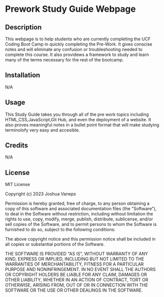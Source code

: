 # Prework Study Guide Webpage

## Description

This webpage is to help students who are currently completing the UCF Coding Boot Camp in quickly completing the Pre-Work. It gives  conscise notes and will eliminate any confusion or troubleshooting needed to complete this course. It also providews a framework to study and learn many of the terms necessary for the rest of the bootcamp.

## Installation

N/A

## Usage

This Study Guide takes you through all of the pre work topics including HTML,CSS,JavaScript,Git Hub, and even the deployment of a website.  It also proves meaningful notes in a bullet point format that will make studying terminolofy very easy and accesible.

## Credits

N/A

## License

MIT License

Copyright (c) 2023 Joshua Vaneps

Permission is hereby granted, free of charge, to any person obtaining a copy
of this software and associated documentation files (the "Software"), to deal
in the Software without restriction, including without limitation the rights
to use, copy, modify, merge, publish, distribute, sublicense, and/or sell
copies of the Software, and to permit persons to whom the Software is
furnished to do so, subject to the following conditions:

The above copyright notice and this permission notice shall be included in all
copies or substantial portions of the Software.

THE SOFTWARE IS PROVIDED "AS IS", WITHOUT WARRANTY OF ANY KIND, EXPRESS OR
IMPLIED, INCLUDING BUT NOT LIMITED TO THE WARRANTIES OF MERCHANTABILITY,
FITNESS FOR A PARTICULAR PURPOSE AND NONINFRINGEMENT. IN NO EVENT SHALL THE
AUTHORS OR COPYRIGHT HOLDERS BE LIABLE FOR ANY CLAIM, DAMAGES OR OTHER
LIABILITY, WHETHER IN AN ACTION OF CONTRACT, TORT OR OTHERWISE, ARISING FROM,
OUT OF OR IN CONNECTION WITH THE SOFTWARE OR THE USE OR OTHER DEALINGS IN THE
SOFTWARE.

